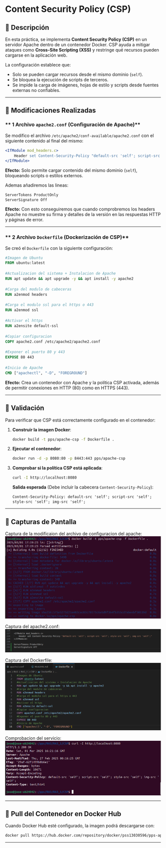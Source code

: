# Content Security Policy (CSP)

## **🔹 Descripción**
En esta práctica, se implementa **Content Security Policy (CSP)** en un servidor Apache dentro de un contenedor Docker. CSP ayuda a mitigar ataques como **Cross-Site Scripting (XSS)** y restringe qué recursos pueden cargarse en la aplicación web.

La configuración establece que:
- Solo se pueden cargar recursos desde el mismo dominio (`self`).
- Se bloquea la ejecución de scripts de terceros.
- Se impide la carga de imágenes, hojas de estilo y scripts desde fuentes externas no confiables.

---

## **🔹 Modificaciones Realizadas**

### ** 1 Archivo `apache2.conf` (Configuración de Apache)**
Se modifico el archivo `/etc/apache2/conf-available/apache2.conf` con el siguiente contenido al final del mismo:

```apache
<IfModule mod_headers.c>
    Header set Content-Security-Policy "default-src 'self'; script-src 'self'; style-src 'self'; img-src 'self';"
</IfModule>
```
**Efecto:** Solo permite cargar contenido del mismo dominio (`self`), bloqueando scripts o estilos externos.

Ademas añadiremos las lineas: 
```
ServerTokens ProductOnly
ServerSignature Off
```
**Efecto:** Con esto conseguiremos que cuando comprobremos los headers Apache no muestre su firma y detalles de la versión en las respuestas HTTP y páginas de error.

---

### ** 2️ Archivo `Dockerfile` (Dockerización de CSP)**
Se creó el `Dockerfile` con la siguiente configuración:

```dockerfile
#Imagen de Ubuntu
FROM ubuntu:latest

#Actualizacion del sistema + Instalacion de Apache
RUN apt update && apt upgrade -y && apt install -y apache2

#Carga del modulo de cabeceras
RUN a2enmod headers

#Carga el modulo ssl para el https o 443
RUN a2enmod ssl

#Activar el https
RUN a2ensite default-ssl

#Copiar configuracion 
COPY apache2.conf /etc/apache2/apache2.conf

#Exponer el puerto 80 y 443 
EXPOSE 80 443

#Inicio de Apache
CMD ["apachectl", "-D", "FOREGROUND"]
```
**Efecto:** Crea un contenedor con Apache y la política CSP activada, además de permitir conexiones en HTTP (80) como en HTTPS (443).

---

## **🔹 Validación**
Para verificar que CSP está correctamente configurado en el contenedor:

1. **Construir la imagen Docker**:
   ```sh
   docker build -t pps/apache-csp -f Dockerfile .
   ```
2. **Ejecutar el contenedor**:
   ```sh
   docker run -d -p 8080:80 -p 8443:443 pps/apache-csp
   ```
3. **Comprobar si la política CSP está aplicada**:
   ```sh
   curl -I http://localhost:8080
   ```
    **Salida esperada** (Debe incluir la cabecera `Content-Security-Policy`):
   ```
   Content-Security-Policy: default-src 'self'; script-src 'self'; style-src 'self'; img-src 'self';
   ```

---

## **🔹 Capturas de Pantalla**
  
  Captura de la modificaion del archivo de configuracion del apache:  
  ![Construccion de la imagen](./Capturas/Contruccio_de_la_imagen.png)
  
  Captura del apache2.conf:  
  ![Captura de la modificacion de apache2.conf](./Capturas/modificacion_apache2.conf.png)

  Captura del Dockerfile:  
  ![Dockerfile](Capturas/Dockerfile.png)
  
  
  Comprobacion del servicio:  
  ![Comprobacion de los cambios](./Capturas/Comprobacion_headers.png)
 

---

## **🔹 Pull del Contenedor en Docker Hub**
Cuando Docker Hub esté configurado, la imagen podrá descargarse con:
```sh
docker pull https://hub.docker.com/repository/docker/pss13030596/pps-apache-csp
```

---
